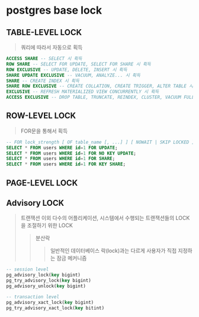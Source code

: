 # postgres base lock

## TABLE-LEVEL LOCK

> 쿼리에 따라서 자동으로 획득

```sql
ACCESS SHARE -- SELECT 시 획득
ROW SHARE -- SELECT FOR UPDATE, SELECT FOR SHARE 시 획득
ROW EXCLUSIVE -- UPDATE, DELETE, INSERT 시 획득
SHARE UPDATE EXCLUSIVE -- VACUUM, ANALYZE... 시 획득
SHARE -- CREATE INDEX 시 획득
SHARE ROW EXCLUSIVE -- CREATE COLLATION, CREATE TRIGGER, ALTER TABLE 시 획득
EXCLUSIVE -- REFRESH MATERIALIZED VIEW CONCURRENTLY 시 획득
ACCESS EXCLUSIVE -- DROP TABLE, TRUNCATE, REINDEX, CLUSTER, VACUUM FULL, REFRESH MATERIALIZED VIEW... 시 획득
```

## ROW-LEVEL LOCK

> FOR문을 통해서 획득

```sql
-- FOR lock_strength [ OF table_name [, ...] ] [ NOWAIT | SKIP LOCKED ] --
SELECT * FROM users WHERE id=1 FOR UPDATE;
SELECT * FROM users WHERE id=1 FOR NO KEY UPDATE;
SELECT * FROM users WHERE id=1 FOR SHARE;
SELECT * FROM users WHERE id=1 FOR KEY SHARE;
```

## PAGE-LEVEL LOCK

## Advisory LOCK

> 트랜잭션 이외 다수의 어플리케이션, 시스템에서 수행되는 트랜잭션들의 LOCK을 조절하기 위한 LOCK
>
> > 분산락
> >
> > > 일반적인 데이터베이스 락(lock)과는 다르게 사용자가 직접 지정하는 잠금 메커니즘

```sql
-- session level
pg_advisory_lock(key bigint)
pg_try_advisory_lock(key bigint)
pg_advisory_unlock(key bigint)

-- transaction level
pg_advisory_xact_lock(key bigint)
pg_try_advisory_xact_lock(key bitint)
```
